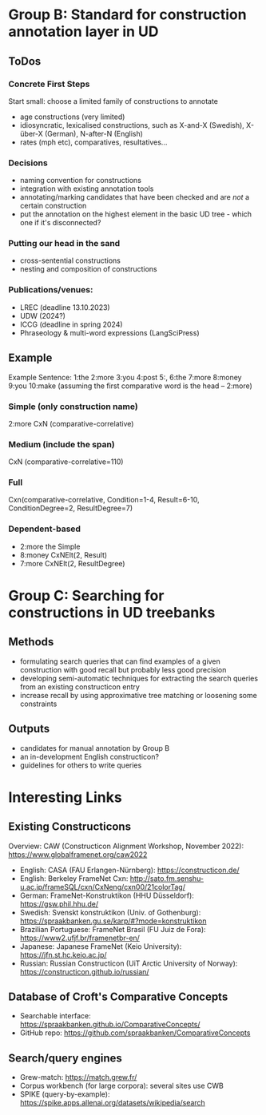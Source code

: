 # Group B: Standard for construction annotation layer in UD

## ToDos

### Concrete First Steps

Start small: choose a limited family of constructions to annotate
- age constructions (very limited)
- idiosyncratic, lexicalised constructions, such as X-and-X (Swedish), X-über-X (German), N-after-N (English)
- rates (mph etc), comparatives, resultatives...

### Decisions
- naming convention for constructions
- integration with existing annotation tools
- annotating/marking candidates that have been checked and are *not* a certain construction
- put the annotation on the highest element in the basic UD tree - which one if it's disconnected? 

### Putting our head in the sand
- cross-sentential constructions
- nesting and composition of constructions

### Publications/venues:
- LREC (deadline 13.10.2023)
- UDW (2024?)
- ICCG (deadline in spring 2024)
- Phraseology & multi-word expressions (LangSciPress)

## Example

Example Sentence:
 1:the  2:more  3:you  4:post  5:,  6:the  7:more  8:money  9:you  10:make (assuming the first comparative word is the head – 2:more)
 
 ### Simple (only construction name)
 2:more CxN (comparative-correlative)
 
 ### Medium (include the span)
 CxN (comparative-correlative=110)
 
 ### Full
 Cxn(comparative-correlative, Condition=1-4, Result=6-10, ConditionDegree=2, ResultDegree=7)

### Dependent-based
- 2:more the Simple
- 8:money CxNElt(2, Result)
- 7:more CxNElt(2, ResultDegree)


# Group C: Searching for constructions in UD treebanks

## Methods
- formulating search queries that can find examples of a given construction with good recall but probably less good precision
- developing semi-automatic techniques for extracting the search queries from an existing constructicon entry
- increase recall by using approximative tree matching or loosening some constraints


## Outputs
- candidates for manual annotation by Group B
- an in-development English constructicon? 
- guidelines for others to write queries


# Interesting Links

## Existing Constructicons

Overview: CAW (Constructicon Alignment Workshop, November 2022): https://www.globalframenet.org/caw2022 

- English: CASA (FAU Erlangen-Nürnberg): https://constructicon.de/
- English: Berkeley FrameNet Cxn: http://sato.fm.senshu-u.ac.jp/frameSQL/cxn/CxNeng/cxn00/21colorTag/
- German: FrameNet-Konstruktikon (HHU Düsseldorf): https://gsw.phil.hhu.de/
- Swedish: Svenskt konstruktikon (Univ. of Gothenburg): https://spraakbanken.gu.se/karp/#?mode=konstruktikon
- Brazilian Portuguese: FrameNet Brasil (FU Juiz de Fora): https://www2.ufjf.br/framenetbr-en/
- Japanese: Japanese FrameNet (Keio University): https://jfn.st.hc.keio.ac.jp/
- Russian: Russian Constructicon (UiT Arctic University of Norway): https://constructicon.github.io/russian/

## Database of Croft's Comparative Concepts

- Searchable interface: https://spraakbanken.github.io/ComparativeConcepts/
- GitHub repo: https://github.com/spraakbanken/ComparativeConcepts

## Search/query engines

- Grew-match: https://match.grew.fr/ 
- Corpus workbench (for large corpora): several sites use CWB
- SPIKE (query-by-example): https://spike.apps.allenai.org/datasets/wikipedia/search 

